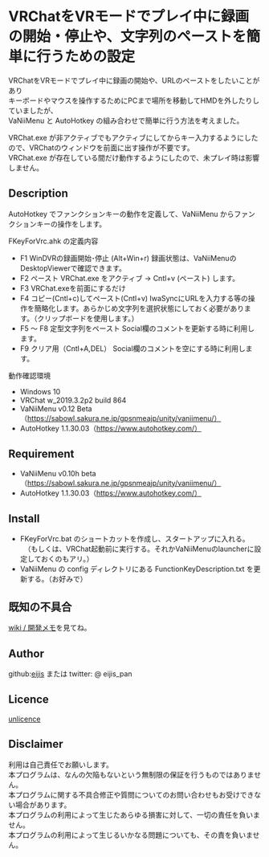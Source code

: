 VRChatをVRモードでプレイ中に録画の開始・停止や、文字列のペーストを簡単に行うための設定<br>
====

VRChatをVRモードでプレイ中に録画の開始や、URLのペーストをしたいことがあり<br>
キーボードやマウスを操作するためにPCまで場所を移動してHMDを外したりしていましたが、<br>
VaNiiMenu と AutoHotkey の組み合わせで簡単に行う方法を考えました。<br>

VRChat.exe が非アクティブでもアクティブにしてからキー入力するようにしたので、VRChatのウィンドウを前面に出す操作が不要です。<br>
VRChat.exe が存在している間だけ動作するようにしたので、未プレイ時は影響しません。<br>

## Description

AutoHotkey でファンクションキーの動作を定義して、VaNiiMenu からファンクションキーの操作をします。<br>

FKeyForVrc.ahk の定義内容
- F1 WinDVRの録画開始･停止 (Alt+Win+r)  録画状態は、VaNiiMenuのDesktopViewerで確認できます。
- F2 ペースト  VRChat.exe をアクティブ → Cntl+v (ペースト) します。
- F3 VRChat.exeを前面にするだけ
- F4 コピー(Cntl+c)してペースト(Cntl+v)  IwaSyncにURLを入力する等の操作を簡略化します。あらかじめ文字列を選択状態にしておく必要があります。（クリップボードを使用します。）
- F5 〜 F8 定型文字列をペースト  Social欄のコメントを更新する時に利用します。
- F9 クリア用（Cntl+A,DEL）  Social欄のコメントを空にする時に利用します。

動作確認環境
- Windows 10
- VRChat w_2019.3.2p2 build 864
- VaNiiMenu v0.12 Beta（https://sabowl.sakura.ne.jp/gpsnmeajp/unity/vaniimenu/）
- AutoHotkey 1.1.30.03（https://www.autohotkey.com/）

## Requirement

- VaNiiMenu v0.10h beta（https://sabowl.sakura.ne.jp/gpsnmeajp/unity/vaniimenu/）
- AutoHotkey 1.1.30.03（https://www.autohotkey.com/）

## Install

- FKeyForVrc.bat のショートカットを作成し、スタートアップに入れる。
　（もしくは、VRChat起動前に実行する。それかVaNiiMenuのlauncherに設定しておくのもアリ。）
- VaNiiMenu の config ディレクトリにある FunctionKeyDescription.txt を更新する。（お好みで）

## 既知の不具合

[wiki / 開発メモ](https://github.com/eijis-pan/AutoHotKey_Setting_For_VRChat_With_VaNiiMenu/wiki/%E9%96%8B%E7%99%BA%E3%83%A1%E3%83%A2)を見てね。

## Author

github:[eijis](https://github.com/eijis-pan)  または twitter: @ eijis_pan

## Licence

[unlicence](https://github.com/eijis-pan/AutoHotKey_Setting_For_VRChat_With_VaNiiMenu/LICENCE) 

## Disclaimer

利用は自己責任でお願いします。<br>
本プログラムは、なんの欠陥もないという無制限の保証を行うものではありません。<br>
本プログラムに関する不具合修正や質問についてのお問い合わせもお受けできない場合があります。<br>
本プログラムの利用によって生じたあらゆる損害に対して、一切の責任を負いません。<br>
本プログラムの利用によって生じるいかなる問題についても、その責を負いません。

